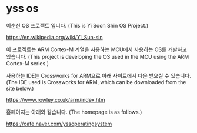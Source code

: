 # yss os

이순신 OS 프로젝트 입니다.
(This is Yi Soon Shin OS Project.)

https://en.wikipedia.org/wiki/Yi_Sun-sin

이 프로젝트는 ARM Cortex-M 계열을 사용하는 MCU에서 사용하는 OS를 개발하고 있습니다.
(This project is developing the OS used in the MCU using the ARM Cortex-M series.)

사용하는 IDE는 Crossworks for ARM으로 아래 사이트에서 다운 받으실 수 있습니다.
(The IDE used is Crossworks for ARM, which can be downloaded from the site below.)

https://www.rowley.co.uk/arm/index.htm

홈페이지는 아래와 같습니다.
(The homepage is as follows.)

https://cafe.naver.com/yssoperatingsystem
